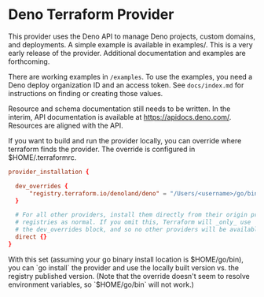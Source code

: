 # Deno Terraform Provider

This provider uses the Deno API to manage Deno projects, custom domains, and
deployments. A simple example is available in examples/. This is a very early
release of the provider. Additional documentation and examples are forthcoming.

There are working examples in `/examples`. To use the examples, you need a Deno
deploy organization ID and an access token. See `docs/index.md` for instructions
on finding or creating those values.

Resource and schema documentation still needs to be written. In the interim, API
documentation is available at https://apidocs.deno.com/. Resources are aligned
with the API.

If you want to build and run the provider locally, you can override where
terraform finds the provider. The override is configured in $HOME/.terraformrc.

```terraform.rc
provider_installation {

  dev_overrides {
      "registry.terraform.io/denoland/deno" = "/Users/<username>/go/bin"
  }

  # For all other providers, install them directly from their origin provider
  # registries as normal. If you omit this, Terraform will _only_ use
  # the dev_overrides block, and so no other providers will be available.
  direct {}
}
```

With this set (assuming your go binary install location is $HOME/go/bin), you
can `go install` the provider and use the locally built version vs. the registry
published version. (Note that the override doesn't seem to resolve environment
variables, so `$HOME/go/bin` will not work.)
